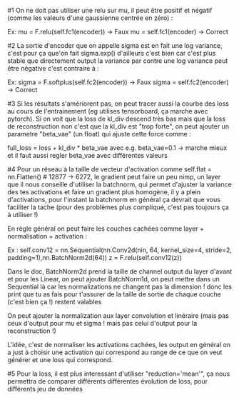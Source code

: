 #1 On ne doit pas utiliser une relu sur mu, il peut être positif et négatif (comme les valeurs d'une gaussienne centrée en zéro) :

Ex:
mu = F.relu(self.fc1(encoder)) -> Faux
mu = self.fc1(encoder) -> Correct

#2 La sortie d'encoder que on appelle sigma est en fait une log variance, c'est pour ça que'on fait sigma.exp() d'ailleurs c'est bien car c'est plus stable que directement output la variance par contre une log variance peut être négative c'est contraire à :

Ex:
sigma = F.softplus(self.fc2(encoder)) -> Faux
sigma = self.fc2(encoder) -> Correct


#3 Si les résultats s'amériorent pas, on peut tracer aussi la courbe des loss au cours de l'entrainement (eg utilises tensorboard, ça marche avec pytorch). Si on voit que la loss de kl_div descend très bas mais que la loss de reconstruction non c'est que la kl_div est "trop forte", on peut ajouter un parametre "beta_vae" (un float) qui ajuste cette force comme :
    
full_loss = loss + kl_div * beta_vae avec e.g. beta_vae=0.1 -> marche mieux et il faut aussi regler beta_vae avec différentes valeurs


#4 Pour un réseau à la taille de vecteur d'activation comme self.flat = nn.Flatten() # 12877 -> 6272, le gradient peut faire un peu nimp, un layer que il nous conseille d'utiliser la batchnorm, qui permet d'ajuster la variance des tes activations et faire un gradient plus  homogène, il y a plein d'activations, pour l'instant la batchnorm en général ça devrait que vous faciliter la tache (pour des problèmes plus compliqué, c'est pas toujours ça à utiliser !)

En règle général on peut faire les couches cachées comme layer + normalisation + activation :

Ex :
self.conv12 = nn.Sequential(nn.Conv2d(nin, 64, kernel_size=4, stride=2, padding=1),nn.BatchNorm2d(64))
z = F.relu(self.conv12(z))

Dans le doc, BatchNorm2d prend la taille de channel output du layer d'avant et pour les Linear, on peut ajouter BatchNorm1d, on peut mettre dans un Sequential là car les normalizations ne changent pas la dimension ! donc les print que tu as fais pour t'assurer de la taille de sortie de chaque couche (c'est bien ça !) restent valables

On peut ajouter la normalization aux layer convolution et linéraire (mais pas ceux d'output pour mu et sigma ! mais pas celui d'output pour la reconstruction !)

L'idée, c'est de normaliser les activations cachées, les output en général on a just à choisir une activation qui correspond au range de ce que on veut générer et une loss qui correspond.

#5 Pour la loss, il est plus interessant d'utiliser "reduction='mean'", ça nous permettra de comparer différents différentes évolution de loss, pour différents jeu de données
